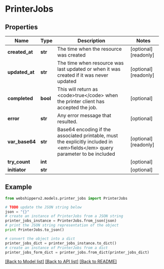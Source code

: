 # PrinterJobs


## Properties
Name | Type | Description | Notes
------------ | ------------- | ------------- | -------------
**created_at** | **str** | The time when the resource was created | [optional] [readonly] 
**updated_at** | **str** | The time when resource was last updated or when it was created if it was never updated | [optional] [readonly] 
**completed** | **bool** | This will return as &lt;code&gt;true&lt;/code&gt; when the printer client has accepted the job. | [optional] 
**error** | **str** | Any error message that resulted. | [optional] 
**var_base64** | **str** | Base64 encoding if the associated printable, must the explicitly included in &lt;em&gt;fields&lt;/em&gt; query parameter to be included | [optional] [readonly] 
**try_count** | **int** |  | [optional] 
**initiator** | **str** |  | [optional] 

## Example

```python
from webshipperv2.models.printer_jobs import PrinterJobs

# TODO update the JSON string below
json = "{}"
# create an instance of PrinterJobs from a JSON string
printer_jobs_instance = PrinterJobs.from_json(json)
# print the JSON string representation of the object
print PrinterJobs.to_json()

# convert the object into a dict
printer_jobs_dict = printer_jobs_instance.to_dict()
# create an instance of PrinterJobs from a dict
printer_jobs_form_dict = printer_jobs.from_dict(printer_jobs_dict)
```
[[Back to Model list]](../README.md#documentation-for-models) [[Back to API list]](../README.md#documentation-for-api-endpoints) [[Back to README]](../README.md)


